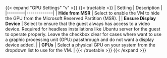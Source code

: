 &NewLine;

{{< expand "GPU Settings" "v" >}}
{{< truetable >}}
| Setting | Description |
|---------|-------------|
| **Hide from MSR** | Select to enable the VM to hide the GPU from the Microsoft Reserved Partition (MSR). |
| **Ensure Display Device** | Select to ensure that the guest always has access to a video device. Required for headless installations like Ubuntu server for the guest to operate properly. Leave the checkbox clear for cases where want to use a graphic processing unit (GPU) passthrough and do not want a display device added. |
| **GPUs** | Select a physical GPU on your system from the dropdown list to use for the VM. |
{{< /truetable >}}
{{< /expand >}}
